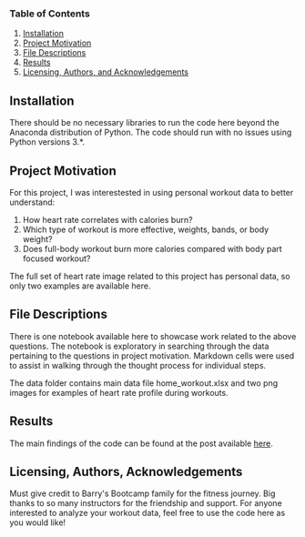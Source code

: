 ### Table of Contents

1. [Installation](#installation)
2. [Project Motivation](#motivation)
3. [File Descriptions](#files)
4. [Results](#results)
5. [Licensing, Authors, and Acknowledgements](#licensing)

## Installation <a name="installation"></a>

There should be no necessary libraries to run the code here beyond the Anaconda distribution of Python.  The code should run with no issues using Python versions 3.*.

## Project Motivation<a name="motivation"></a>

For this project, I was interestested in using personal workout data to better understand:

1. How heart rate correlates with calories burn?
2. Which type of workout is more effective, weights, bands, or body weight?
3. Does full-body workout burn more calories compared with body part focused workout?

The full set of heart rate image related to this project has personal data, so only two examples are available here.

## File Descriptions <a name="files"></a>

There is one notebook available here to showcase work related to the above questions.  The notebook is exploratory in searching through the data pertaining to the questions in project motivation.  Markdown cells were used to assist in walking through the thought process for individual steps.  

The data folder contains main data file home_workout.xlsx and two png images for examples of heart rate profile during workouts.

## Results<a name="results"></a>

The main findings of the code can be found at the post available [here](https://medium.com/p/5d45e7b2718a/edit).

## Licensing, Authors, Acknowledgements<a name="licensing"></a>
Must give credit to Barry's Bootcamp family for the fitness journey. Big thanks to so many instructors for the friendship and support. For anyone interested to analyze your workout data, feel free to use the code here as you would like!
